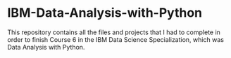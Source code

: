 # IBM-Data-Analysis-with-Python

This repository contains all the files and projects that I had to complete in order to finish Course 6 in the IBM Data Science Specialization, which was Data Analysis with Python.
